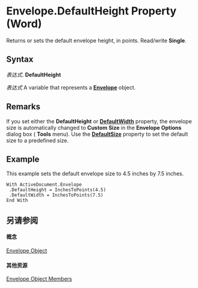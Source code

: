 
# Envelope.DefaultHeight Property (Word)

Returns or sets the default envelope height, in points. Read/write  **Single**.


## Syntax

 _表达式_. **DefaultHeight**

 _表达式_ A variable that represents a **[Envelope](03664453-f7fb-f76a-ea60-37e72b53e17c.md)** object.


## Remarks

If you set either the  **DefaultHeight** or **[DefaultWidth](2b593322-0959-a4a4-8607-65e2f9e91f7b.md)** property, the envelope size is automatically changed to **Custom Size** in the **Envelope Options** dialog box ( **Tools** menu). Use the **[DefaultSize](2365a10b-229c-141b-49ab-7d6a0e2247b2.md)** property to set the default size to a predefined size.


## Example

This example sets the default envelope size to 4.5 inches by 7.5 inches.


```
With ActiveDocument.Envelope 
 .DefaultHeight = InchesToPoints(4.5) 
 .DefaultWidth = InchesToPoints(7.5) 
End With
```


## 另请参阅


#### 概念


[Envelope Object](03664453-f7fb-f76a-ea60-37e72b53e17c.md)
#### 其他资源


[Envelope Object Members](http://msdn.microsoft.com/library/1cbf8c1f-7c86-a5e2-a80c-4feeed3785b9%28Office.15%29.aspx)
